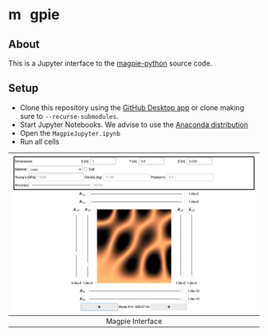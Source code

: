 # m<img alt="a" src="./img/magpie-invert.png" style="height:1ch;"/>gpie 


## About

This is a Jupyter interface to the [magpie-python](https://github.com/nemus-project/magpie-python) source code.

## Setup

- Clone this repository using the [GitHub Desktop app](https://desktop.github.com) or clone making sure to `--recurse-submodules`. 
- Start Jupyter Notebooks. We advise to use the [Anaconda distribution](https://www.anaconda.com/download)
- Open the `MagpieJupyter.ipynb`
- Run all cells


| ![magpie interface example](img/interface.png) |
| :--------------------------------------------: |
| Magpie Interface                               |

